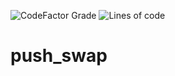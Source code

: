 ![CodeFactor Grade](https://img.shields.io/codefactor/grade/github/mdoll02/push_swap/tree/master?style=flat-square)
![Lines of code](https://img.shields.io/tokei/lines/github/mdoll02/push_swap?style=flat-square)
# push_swap
